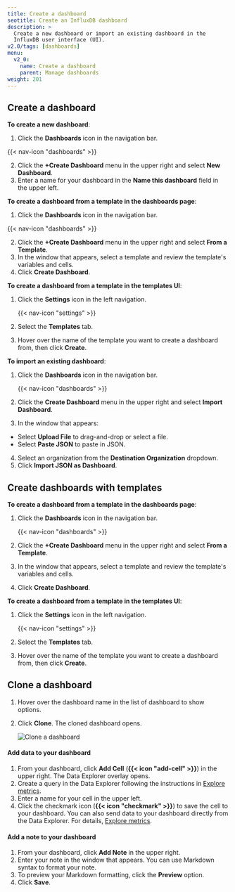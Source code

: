 ```yaml
---
title: Create a dashboard
seotitle: Create an InfluxDB dashboard
description: >
  Create a new dashboard or import an existing dashboard in the
  InfluxDB user interface (UI).
v2.0/tags: [dashboards]
menu:
  v2_0:
    name: Create a dashboard
    parent: Manage dashboards
weight: 201
---
```


## Create a dashboard

**To create a new dashboard**:

1. Click the **Dashboards** icon in the navigation bar.

  {{< nav-icon "dashboards" >}}

2. Click the **+Create Dashboard** menu in the upper right and select **New Dashboard**.
3. Enter a name for your dashboard in the **Name this dashboard** field in the upper left.

**To create a dashboard from a template in the dashboards page**:

1. Click the **Dashboards** icon in the navigation bar.

  {{< nav-icon "dashboards" >}}

2. Click the **+Create Dashboard** menu in the upper right and select **From a Template**.
3. In the window that appears, select a template and review the template's variables and cells.
4. Click **Create Dashboard**.

**To create a dashboard from a template in the templates UI**:

1. Click the **Settings** icon in the left navigation.

    {{< nav-icon "settings" >}}

2. Select the **Templates** tab.
3. Hover over the name of the template you want to create a dashboard from, then click **Create**.

**To import an existing dashboard**:

1. Click the **Dashboards** icon in the navigation bar.

    {{< nav-icon "dashboards" >}}

2. Click the **Create Dashboard** menu in the upper right and select **Import Dashboard**.
3. In the window that appears:
  * Select **Upload File** to drag-and-drop or select a file.
  * Select **Paste JSON** to paste in JSON.
4. Select an organization from the **Destination Organization** dropdown.
5. Click **Import JSON as Dashboard**.

## Create dashboards with templates

**To create a dashboard from a template in the dashboards page**:

1. Click the **Dashboards** icon in the navigation bar.

    {{< nav-icon "dashboards" >}}

2. Click the **+Create Dashboard** menu in the upper right and select **From a Template**.
3. In the window that appears, select a template and review the template's variables and cells.
4. Click **Create Dashboard**.

**To create a dashboard from a template in the templates UI**:

1. Click the **Settings** icon in the left navigation.

    {{< nav-icon "settings" >}}

2. Select the **Templates** tab.
3. Hover over the name of the template you want to create a dashboard from, then click **Create**.

## Clone a dashboard

1. Hover over the dashboard name in the list of dashboard to show options.
2. Click **Clone**. The cloned dashboard opens.

    ![Clone a dashboard](/img/2-0-dashboard-clone.png)


#### Add data to your dashboard

1. From your dashboard, click **Add Cell** (**{{< icon "add-cell" >}}**) in the upper right. The Data Explorer overlay opens.
2. Create a query in the Data Explorer following the instructions in [Explore metrics](/v2.0/visualize-data/explore-metrics).
3. Enter a name for your cell in the upper left.
4. Click the checkmark icon (**{{< icon "checkmark" >}}**) to save the cell to your dashboard.
You can also send data to your dashboard directly from the Data Explorer. For details, [Explore metrics](/v2.0/visualize-data/explore-metrics).

#### Add a note to your dashboard
1. From your dashboard, click **Add Note** in the upper right.
2. Enter your note in the window that appears. You can use Markdown syntax to format your note.
3. To preview your Markdown formatting, click the **Preview** option.
4. Click **Save**.
